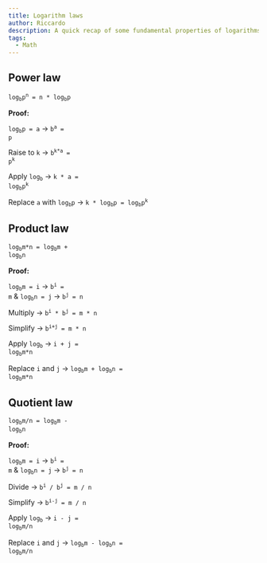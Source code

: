 ```yaml
---
title: Logarithm laws
author: Riccardo
description: A quick recap of some fundamental properties of logarithms
tags:
  - Math
---
```


## Power law

<code>log<sub>b</sub>p<sup>n</sup> = n * log<sub>b</sub>p</code>

**Proof:**

<code>log<sub>b</sub>p = a</code> -> <code>b<sup>a</sup> = p</code>

Raise to `k` -> <code>b<sup>k\*a</sup> = p<sup>k</sup></code>

Apply <code>log<sub>b</sub></code> -> <code>k * a = log<sub>b</sub>p<sup>k</sup></code>

Replace `a` with <code>log<sub>b</sub>p</code> -> <code>k * log<sub>b</sub>p = log<sub>b</sub>p<sup>k</sup></code>

## Product law

<code>log<sub>b</sub>m\*n = log<sub>b</sub>m + log<sub>b</sub>n</code>

**Proof:**

<code>log<sub>b</sub>m = i</code> -> <code>b<sup>i</sup> = m</code> & <code>log<sub>b</sub>n = j</code> -> <code>b<sup>j</sup> = n</code>

Multiply -> <code>b<sup>i</sup> * b<sup>j</sup> = m * n</code>

Simplify -> <code>b<sup>i+j</sup> = m * n</code>

Apply <code>log<sub>b</sub></code> -> <code>i + j = log<sub>b</sub>m\*n</code>

Replace `i` and `j` -> <code>log<sub>b</sub>m + log<sub>b</sub>n = log<sub>b</sub>m\*n</code>

## Quotient law

<code>log<sub>b</sub>m/n = log<sub>b</sub>m - log<sub>b</sub>n</code>

**Proof:**

<code>log<sub>b</sub>m = i</code> -> <code>b<sup>i</sup> = m</code> & <code>log<sub>b</sub>n = j</code> -> <code>b<sup>j</sup> = n</code>

Divide -> <code>b<sup>i</sup> / b<sup>j</sup> = m / n</code>

Simplify -> <code>b<sup>i-j</sup> = m / n</code>

Apply <code>log<sub>b</sub></code> -> <code>i - j = log<sub>b</sub>m/n</code>

Replace `i` and `j` -> <code>log<sub>b</sub>m - log<sub>b</sub>n = log<sub>b</sub>m/n</code>
